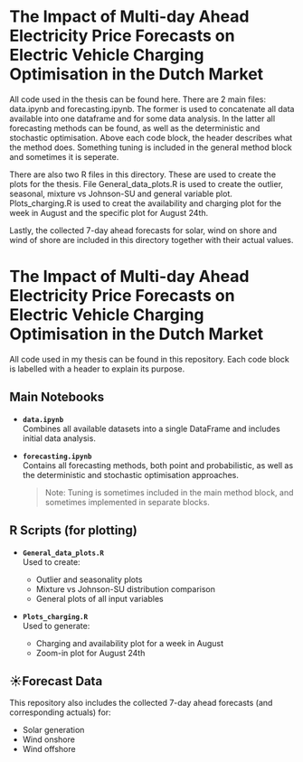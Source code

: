 # The Impact of Multi-day Ahead Electricity Price Forecasts on Electric Vehicle Charging Optimisation in the Dutch Market

All code used in the thesis can be found here. There are 2 main files: data.ipynb and forecasting.ipynb. The former is used to concatenate all data available into one dataframe and for some data analysis. In the latter all forecasting methods can be found, as well as the deterministic and stochastic optimisation. Above each code block, the header describes what the method does. Something tuning is included in the general method block and sometimes it is seperate. 

There are also two R files in this directory. These are used to create the plots for the thesis. File General_data_plots.R is used to create the outlier, seasonal, mixture vs Johnson-SU and general variable plot. Plots_charging.R is used to creat the availability and charging plot for the week in August and the specific plot for August 24th. 

Lastly, the collected 7-day ahead forecasts for solar, wind on shore and wind of shore are included in this directory together with their actual values. 


# The Impact of Multi-day Ahead Electricity Price Forecasts on Electric Vehicle Charging Optimisation in the Dutch Market

All code used in my thesis can be found in this repository. Each code block is labelled with a header to explain its purpose.  

## Main Notebooks

- **`data.ipynb`**  
  Combines all available datasets into a single DataFrame and includes initial data analysis.

- **`forecasting.ipynb`**  
  Contains all forecasting methods, both point and probabilistic, as well as the deterministic and stochastic optimisation approaches. 
  > Note: Tuning is sometimes included in the main method block, and sometimes implemented in separate blocks.

## R Scripts (for plotting)

- **`General_data_plots.R`**  
  Used to create:
  - Outlier and seasonality plots  
  - Mixture vs Johnson-SU distribution comparison  
  - General plots of all input variables

- **`Plots_charging.R`**  
  Used to generate:
  - Charging and availability plot for a week in August  
  - Zoom-in plot for August 24th

## ☀Forecast Data
This repository also includes the collected 7-day ahead forecasts (and corresponding actuals) for:
- Solar generation  
- Wind onshore  
- Wind offshore
